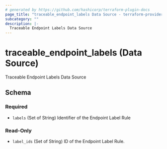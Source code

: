 ```yaml
---
# generated by https://github.com/hashicorp/terraform-plugin-docs
page_title: "traceable_endpoint_labels Data Source - terraform-provider-traceable"
subcategory: ""
description: |-
  Traceable Endpoint Labels Data Source
---
```


# traceable_endpoint_labels (Data Source)

Traceable Endpoint Labels Data Source



<!-- schema generated by tfplugindocs -->
## Schema

### Required

- `labels` (Set of String) Identifier of the Endpoint Label Rule

### Read-Only

- `label_ids` (Set of String) ID of the Endpoint Label Rule.
